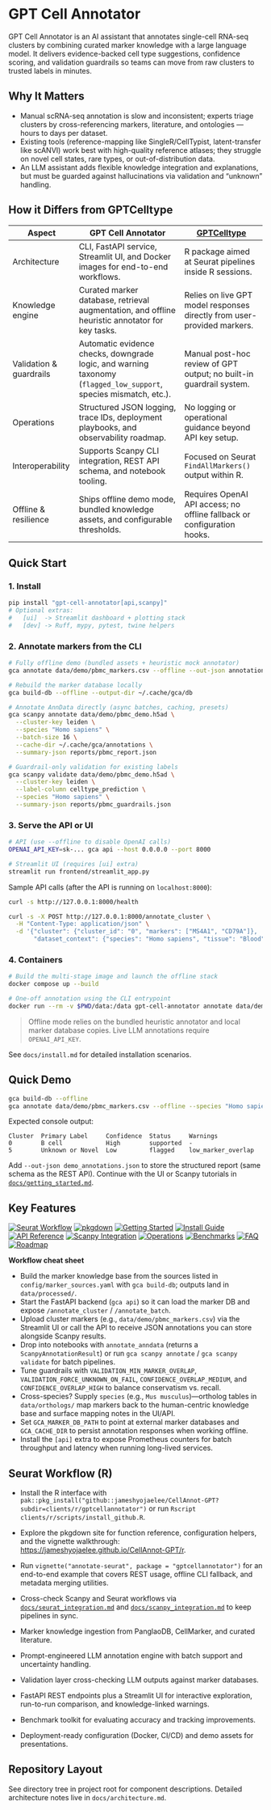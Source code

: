 # GPT Cell Annotator

GPT Cell Annotator is an AI assistant that annotates single-cell RNA-seq clusters by combining curated marker knowledge with a large language model. It delivers evidence-backed cell type suggestions, confidence scoring, and validation guardrails so teams can move from raw clusters to trusted labels in minutes.

## Why It Matters

- Manual scRNA-seq annotation is slow and inconsistent; experts triage clusters by cross-referencing markers, literature, and ontologies — hours to days per dataset.
- Existing tools (reference-mapping like SingleR/CellTypist, latent-transfer like scANVI) work best with high-quality reference atlases; they struggle on novel cell states, rare types, or out-of-distribution data.
- An LLM assistant adds flexible knowledge integration and explanations, but must be guarded against hallucinations via validation and “unknown” handling.

## How it Differs from GPTCelltype

| Aspect | GPT Cell Annotator | [GPTCelltype](https://github.com/Winnie09/GPTCelltype) |
| --- | --- | --- |
| Architecture | CLI, FastAPI service, Streamlit UI, and Docker images for end-to-end workflows. | R package aimed at Seurat pipelines inside R sessions. |
| Knowledge engine | Curated marker database, retrieval augmentation, and offline heuristic annotator for key tasks. | Relies on live GPT model responses directly from user-provided markers. |
| Validation & guardrails | Automatic evidence checks, downgrade logic, and warning taxonomy (`flagged_low_support`, species mismatch, etc.). | Manual post-hoc review of GPT output; no built-in guardrail system. |
| Operations | Structured JSON logging, trace IDs, deployment playbooks, and observability roadmap. | No logging or operational guidance beyond API key setup. |
| Interoperability | Supports Scanpy CLI integration, REST API schema, and notebook tooling. | Focused on Seurat `FindAllMarkers()` output within R. |
| Offline & resilience | Ships offline demo mode, bundled knowledge assets, and configurable thresholds. | Requires OpenAI API access; no offline fallback or configuration hooks. |

## Quick Start

### 1. Install

```bash
pip install "gpt-cell-annotator[api,scanpy]"
# Optional extras:
#   [ui]  -> Streamlit dashboard + plotting stack
#   [dev] -> Ruff, mypy, pytest, twine helpers
```

### 2. Annotate markers from the CLI

```bash
# Fully offline demo (bundled assets + heuristic mock annotator)
gca annotate data/demo/pbmc_markers.csv --offline --out-json annotations.json

# Rebuild the marker database locally
gca build-db --offline --output-dir ~/.cache/gca/db

# Annotate AnnData directly (async batches, caching, presets)
gca scanpy annotate data/demo/pbmc_demo.h5ad \
  --cluster-key leiden \
  --species "Homo sapiens" \
  --batch-size 16 \
  --cache-dir ~/.cache/gca/annotations \
  --summary-json reports/pbmc_report.json

# Guardrail-only validation for existing labels
gca scanpy validate data/demo/pbmc_demo.h5ad \
  --cluster-key leiden \
  --label-column celltype_prediction \
  --species "Homo sapiens" \
  --summary-json reports/pbmc_guardrails.json
```

### 3. Serve the API or UI

```bash
# API (use --offline to disable OpenAI calls)
OPENAI_API_KEY=sk-... gca api --host 0.0.0.0 --port 8000

# Streamlit UI (requires [ui] extra)
streamlit run frontend/streamlit_app.py
```

Sample API calls (after the API is running on `localhost:8000`):

```bash
curl -s http://127.0.0.1:8000/health

curl -s -X POST http://127.0.0.1:8000/annotate_cluster \
  -H "Content-Type: application/json" \
  -d '{"cluster": {"cluster_id": "0", "markers": ["MS4A1", "CD79A"]},
       "dataset_context": {"species": "Homo sapiens", "tissue": "Blood"}}'
```

### 4. Containers

```bash
# Build the multi-stage image and launch the offline stack
docker compose up --build

# One-off annotation using the CLI entrypoint
docker run --rm -v $PWD/data:/data gpt-cell-annotator annotate data/demo/pbmc_markers.csv --offline
```

> Offline mode relies on the bundled heuristic annotator and local marker database copies. Live LLM annotations require `OPENAI_API_KEY`.

See `docs/install.md` for detailed installation scenarios.

## Quick Demo

```bash
gca build-db --offline
gca annotate data/demo/pbmc_markers.csv --offline --species "Homo sapiens"
```

Expected console output:

```
Cluster  Primary Label     Confidence  Status     Warnings
0        B cell            High        supported  -
5        Unknown or Novel  Low         flagged    low_marker_overlap
```

Add `--out-json demo_annotations.json` to store the structured report (same schema as the REST API). Continue with the UI or Scanpy tutorials in [`docs/getting_started.md`](docs/getting_started.md#guided-tutorials).

## Key Features

[![Seurat Workflow](https://img.shields.io/badge/docs-seurat_integration-orange)](docs/seurat_integration.md)
[![pkgdown](https://img.shields.io/badge/docs-r_reference-important)](https://jameshyojaelee.github.io/CellAnnot-GPT/r)
[![Getting Started](https://img.shields.io/badge/docs-getting_started-blue)](docs/getting_started.md)
[![Install Guide](https://img.shields.io/badge/docs-install-blueviolet)](docs/install.md)
[![API Reference](https://img.shields.io/badge/docs-api_reference-green)](docs/api_reference.md)
[![Scanpy Integration](https://img.shields.io/badge/docs-scanpy_integration-teal)](docs/scanpy_integration.md)
[![Operations](https://img.shields.io/badge/docs-operations-purple)](docs/operations.md)
[![Benchmarks](https://img.shields.io/badge/docs-benchmarks-red)](docs/benchmarks.md)
[![FAQ](https://img.shields.io/badge/docs-faq-lightgrey)](docs/faq.md)
[![Roadmap](https://img.shields.io/badge/docs-roadmap-yellow)](docs/roadmap.md)

**Workflow cheat sheet**
- Build the marker knowledge base from the sources listed in `config/marker_sources.yaml` with `gca build-db`; outputs land in `data/processed/`.
- Start the FastAPI backend (`gca api`) so it can load the marker DB and expose `/annotate_cluster` / `/annotate_batch`.
- Upload cluster markers (e.g., `data/demo/pbmc_markers.csv`) via the Streamlit UI or call the API to receive JSON annotations you can store alongside Scanpy results.
- Drop into notebooks with `annotate_anndata` (returns a `ScanpyAnnotationResult`) or run `gca scanpy annotate` / `gca scanpy validate` for batch pipelines.
- Tune guardrails with `VALIDATION_MIN_MARKER_OVERLAP`, `VALIDATION_FORCE_UNKNOWN_ON_FAIL`, `CONFIDENCE_OVERLAP_MEDIUM`, and `CONFIDENCE_OVERLAP_HIGH` to balance conservatism vs. recall.
- Cross-species? Supply `species` (e.g., `Mus musculus`)—ortholog tables in `data/orthologs/` map markers back to the human-centric knowledge base and surface mapping notes in the UI/API.
- Set `GCA_MARKER_DB_PATH` to point at external marker databases and `GCA_CACHE_DIR` to persist annotation responses when working offline.
- Install the `[api]` extra to expose Prometheus counters for batch throughput and latency when running long-lived services.

## Seurat Workflow (R)

- Install the R interface with `pak::pkg_install("github::jameshyojaelee/CellAnnot-GPT?subdir=clients/r/gptcellannotator")` or run `Rscript clients/r/scripts/install_github.R`.
- Explore the pkgdown site for function reference, configuration helpers, and the vignette walkthrough: <https://jameshyojaelee.github.io/CellAnnot-GPT/r>.
- Run `vignette("annotate-seurat", package = "gptcellannotator")` for an end-to-end example that covers REST usage, offline CLI fallback, and metadata merging utilities.
- Cross-check Scanpy and Seurat workflows via [`docs/seurat_integration.md`](docs/seurat_integration.md) and [`docs/scanpy_integration.md`](docs/scanpy_integration.md) to keep pipelines in sync.

- Marker knowledge ingestion from PanglaoDB, CellMarker, and curated literature.
- Prompt-engineered LLM annotation engine with batch support and uncertainty handling.
- Validation layer cross-checking LLM outputs against marker databases.
- FastAPI REST endpoints plus a Streamlit UI for interactive exploration, run-to-run comparison, and knowledge-linked warnings.
- Benchmark toolkit for evaluating accuracy and tracking improvements.
- Deployment-ready configuration (Docker, CI/CD) and demo assets for presentations.

## Repository Layout

See directory tree in project root for component descriptions. Detailed architecture notes live in `docs/architecture.md`.
